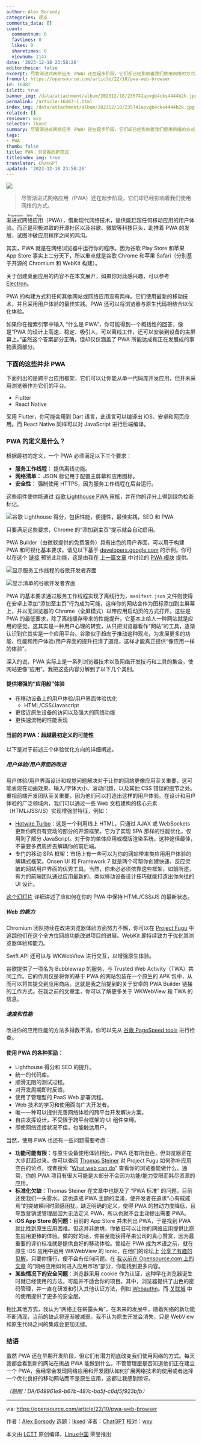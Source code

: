 ```yaml
---
author: Alex Borsody
categories: 观点
comments_data: []
count:
  commentnum: 0
  favtimes: 0
  likes: 0
  sharetimes: 0
  viewnum: 1147
date: '2023-12-18 23:58:26'
editorchoice: false
excerpt: 尽管渐进式网络应用（PWA）还在起步阶段，它们却已经影响着我们使用网络的方式。
fromurl: https://opensource.com/article/22/10/pwa-web-browser
id: 16487
islctt: true
banner_img: /data/attachment/album/202312/18/235741apvgb4cks4444b2k.jpg
permalink: /article-16487-1.html
index_img: /data/attachment/album/202312/18/235741apvgb4cks4444b2k.jpg.thumb.jpg
related: []
reviewer: wxy
selector: lkxed
summary: 尽管渐进式网络应用（PWA）还在起步阶段，它们却已经影响着我们使用网络的方式。
tags:
- PWA
thumb: false
title: PWA：浏览器的新范式
titleindex_img: true
translator: ChatGPT
updated: '2023-12-18 23:58:26'
---
```


![](/data/attachment/album/202312/18/235741apvgb4cks4444b2k.jpg)



> 
> 尽管渐进式网络应用（PWA）还在起步阶段，它们却已经影响着我们使用网络的方式。
> 
> 
> 


<ruby> 渐进式网络应用 <rt>  Progressive Web App </rt></ruby>（PWA），借助现代网络技术，提供能赶超任何移动应用的用户体验。而正是积极进取的开源社区以及谷歌、微软等科技巨头，助推着 PWA 的发展，试图冲破应用程序之间的鸿沟。


其实，PWA 就是在网络浏览器中运行你的程序。因为谷歌 Play Store 和苹果 App Store 事实上二分天下，所以重点就是谷歌 Chrome 和苹果 Safari（分别基于开源的 Chromium 和 WebKit 构建）。


关于创建桌面应用的内容不在本文展开，如果你对此感兴趣，可以参考 [Electron](https://www.electronjs.org/)。


PWA 的构建方式和任何其他网站或网络应用没有两样。它们使用最新的移动技术，并且采用用户体验的最佳实践。PWA 还可以将浏览器与原生代码相结合以优化体验。


如果你在搜索引擎中输入 “什么是 PWA”，你可能得到一个概括性的回答，像是“PWA 的设计上高速、稳定、吸引人，可以离线工作，还可以安装到设备的主屏幕上。”虽然这个答案部分正确，但却仅仅涵盖了 PWA 所能达成和正在发展成的事物表面部分。


### 下面的这些并非 PWA


下面列出的是跨平台应用框架，它们可以让你能从单一代码库开发应用，但并未采用浏览器作为它们的平台。


* Flutter
* React Native


采用 Flutter，你可能会用到 Dart 语言，此语言可以编译出 iOS、安卓和网页应用。而 React Native 同样可以对 JavaScript 进行后端编译。


### PWA 的定义是什么？


根据最初的定义，一个 PWA 必须满足以下三个要求：


* **服务工作线程：** 提供离线功能。
* **网络清单：** JSON 标记用于配置主屏幕和应用图标。
* **安全性：** 强制使用 HTTPS，因为服务工作线程在后台运行。


这些组件使你能通过 [谷歌 Lighthouse PWA 审核](https://web.dev/lighthouse-pwa/)，并在你的评分上得到绿色检查标记。


![谷歌 Lighthouse 得分，包括性能，便捷性，最佳实践，SEO 和 PWA](/data/attachment/album/202312/18/235826a1oqggqq13zxxwpg.jpg)


只要满足这些要求，Chrome 的“添加到主页”提示就会自动启用。


PWA Builder（由微软提供的免费服务）具有出色的用户界面，可以用于构建 PWA 和可视化基本要求。请见以下基于 [developers.google.com](http://developers.google.com) 的示例。你可以在这个 [链接](https://ctrl.carbonpay.io/user/login) 预览此功能，这是由我在 [上一篇文章](https://opensource.com/article/22/6/drupal-pwa) 中讨论的 [PWA 模块](https://www.drupal.org/project/pwa) 提供。


![显示服务工作线程的谷歌开发者界面](/data/attachment/album/202312/18/235826n6o4ew6806d0mxzf.jpg)


![显示清单的谷歌开发者界面](/data/attachment/album/202312/18/235826gpp4hp2pkypmqqpk.jpg)


PWA 的基本要求通过服务工作线程实现了离线行为，`manifest.json` 文件则使得在安卓上添加“添加至主页”行为成为可能，这样你的网站会作为图标添加到主屏幕上，并以无浏览器的 Chrome（全屏模式）以带应用启动页的方式打开。这些是 PWA 的最低要求，除了离线缓存带来的性能提升，它基本上给人一种网站就是应用的感觉。这其实是一种用户心理的转变，从只把浏览器看作“网站”的工具，逐渐认识到它其实是一个应用平台。谷歌似乎趋向于推动这种观点，为发展更多的功能、性能和用户体验/用户界面的提升扫清了道路，这样才能真正提供“像应用一样的体验”。


深入的说，PWA 实际上是一系列浏览器技术以及网络开发技巧和工具的集合，使网站更像“应用”。我把这些内容分解到了以下几个类别。


#### 提供增强的“应用般”体验


* 在移动设备上的用户体验/用户界面体验优化
	+ HTML/CSS/Javascript
* 更接近原生设备的访问以及强大的网络功能
* 更快速流畅的性能表现


#### 当前的 PWA：超越最初定义的可能性


以下是对于前述三个体验优化方向的详细阐述。


##### 用户体验/用户界面的改进


用户体验/用户界面设计和视觉问题解决对于让你的网站更像应用至关重要，这可能表现在动画效果、输入/字体大小、滚动问题，以及其他 CSS 错误的细节之处。重视前端开发团队至关重要，因为他们可以打造出这样的用户体验。在设计和用户体验的广泛领域内，我们可以通过一些 Web 文档建构的核心元素（HTML/JSS/JS）实现增强型特征，例如：


* [Hotwire Turbo](https://hotwired.dev/)：这是一个利用线上 HTML，只通过 AJAX 或 WebSockets 更新你网页有变动的部分的开源框架。它为了实现 SPA 那样的性能优化，仅用到了部分 JavaScript。对于你的单体应用或模版渲染系统，这种途径最佳，不需要多费周折去解耦你的前后端。
* 专门的移动 SPA 框架：市场上有一些可以为你的网站带来类应用用户体验的解耦式框架。Onsen UI 和 Framework 7 就是两个可帮你创建快速、反应灵敏的网站用户界面的优秀工具。当然，你未必必须依靠这些框架，如前所述，有力的前端团队通过应用最新的、类似移动设备设计技巧就能打造出你向往的 UI 设计。


[这个幻灯片](https://docs.google.com/presentation/d/1D7-H7om4Ul6nFeIX2x1oSpKCvC7LRUP3uh0r7jM3IVs/edit#slide=id.g126166aeb51_2_271) 详细讲述了应如何在你的 PWA 中保持 HTML/CSS/JS 的最新状态。


##### Web 的能力


Chromium 团队持续在改进浏览器体验方面努力不懈，你可以在 [Project Fugu](https://developer.chrome.com/blog/fugu-status/) 中追踪他们在这个全方位网络功能改进项目的进展。WebKit 即持续致力于优化其浏览器体验和能力。


Swift API 还可以与 WKWebView 进行交互，以增强原生体验。


谷歌提供了一项名为 Bubblewrap 的服务，与 Trusted Web Activity（TWA）共同工作。它的作用仅是将你的基于 PWA 的网站包装在一个原生的 APK 包中，从而可以将其提交到应用商店。这就是我之前提到的关于安卓的 PWA Builder 链接的工作方式。在我之前的文章里，你可以了解更多关于 WKWebView 和 TWA 的信息。


##### 速度和性能


改进你的应用性能的方法多得数不清。你可以先从 [谷歌 PageSpeed tools](https://developers.google.com/speed) 进行检查。


#### 使用 PWA 的各种奖励：


* Lighthouse 得分和 SEO 的提升。
* 统一的代码库。
* 顺滑无阻的测试过程。
* 对开发周期即时反馈。
* 使用了管理型的 PaaS Web 部署流程。
* Web 技术的学习和使用面向广大开发者。
* 唯一一种可以提供完善网络体验的跨平台开发解决方案。
* 自由发挥设计，不受限于跨平台框架的 UI 组件束缚。
* 即使网络连接状况不佳，也能触达用户。


当然，使用 PWA 也还有一些问题需要考虑：


* **功能可能有限**：与原生设备使用体验相比，PWA 还有所逊色，但浏览器正在大步赶超过来。你可以查阅 [Thomas Steiner](https://devm.io/javascript/project-fugu-interview-steiner-168988) 对 Project Fugu 如何弥补应用空白的论点，或者搜索 “[What web can do](https://whatwebcando.today/)” 查看你的浏览器能做什么。通常，你的 PWA 项目有很大可能是大部分不会因为功能/能力受限而耗尽资源的应用。
* **标准化欠缺**：Thomas Steiner 在文章中也提及了 “PWA 标准” 的问题，目前还使我们一头雾水。这也造成 PWA 主题的混淆，使开发者在追求“心有戚戚焉”的突破瞬间时颇感困扰。缺乏明确的定义，使得 PWA 的推动力度降低，且导致营销或管理层因为无法定义 PWA，所以也就不会主动提出需要 PWA。
* **iOS App Store 的问题**：目前的 App Store 并未列出 PWA，于是找到 PWA 就比找到原生应用困难。但这并非绝境，你依旧可以让你的网络应用提供比原生应用更棒的体验。做的好的话，你甚至能获得苹果公司的真心赞赏，因为最重要的评价标准就是提供良好的移动体验。曾经在 PWA 成为术语之前，就在原生 iOS 应用中运用 WKWebView 的 Ionic，在他们的论坛上 [分享了有趣的见解](https://forum.ionicframework.com/search?q=minimum%20functionality)。只要你懂行，便不会有任何问题。在 [我以前在 Opensource.com 上的文章](https://opensource.com/article/22/6/drupal-pwa) 的“网络应用如何进入应用市场”部分，你能找到更多内容。
* **某些情况下的安全问题**：浏览器采用 cookie 作为认证，这种早在浏览器诞生时就已经使用的方法，可能并不适合你的项目。其中，浏览器提供了出色的密码管理，并一直在研发和引入其他认证方法，例如 [Webauthn](https://webauthn.io/)。而 [关联域](https://developer.apple.com/documentation/xcode/supporting-associated-domains) 中的使用提供了更多的安全层。


相比其他方式，我认为“网络正在崭露头角”，在未来的发展中，随着网络的新功能不断涌现，当前的缺点将逐渐被减弱。我不认为原生开发会消失，只是 WebView 和原生代码之间的集成会更加无缝。


### 结语


虽然 PWA 还在早期开发阶段，但它们有潜力彻底改变我们使用网络的方式。每天我都会看到新的网站在挑战 PWA 能做到什么。不管管理层是否知道他们正在建立一个 PWA，我经常会发现网络应用和开发团队如何扩展网络技术的使用或者选择一个优化良好的移动网站而不是原生应用，这都让我感到惊讶。


*（题图：DA/649961e9-b67b-487c-ba5f-c6df5f923bfb）*




---


via: <https://opensource.com/article/22/10/pwa-web-browser>


作者：[Alex Borsody](https://opensource.com/users/alexborsody) 选题：[lkxed](https://github.com/lkxed) 译者：[ChatGPT](https://linux.cn/lctt/ChatGPT) 校对：[wxy](https://github.com/wxy)


本文由 [LCTT](https://github.com/LCTT/TranslateProject) 原创编译，[Linux中国](https://linux.cn/) 荣誉推出